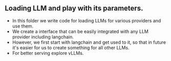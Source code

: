 ## Loading LLM and play with its parameters.
- In this folder we write code for loading LLMs for various
providers and use them.
- We create a interface that can be easily integrated with any
LLM provider including langchain.
- However, we first start with langchain and get used to it, 
so that in future it's easier for us to create something for all other LLMs.
- For better serving explore vLLMs.